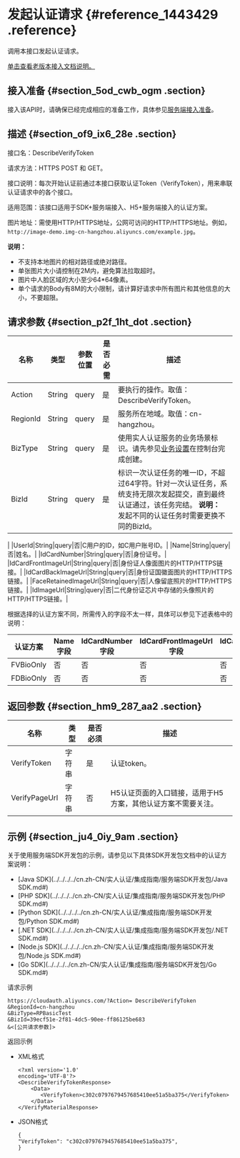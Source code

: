 # 发起认证请求 {#reference_1443429 .reference}

调用本接口发起认证请求。

[单击查看老版本接入文档说明。](../../../../cn.zh-CN/老系统文档说明/老版本接入文档说明.md#)

## 接入准备 {#section_5od_cwb_ogm .section}

接入该API时，请确保已经完成相应的准备工作，具体参见[服务端接入准备](cn.zh-CN/活体人脸验证/集成指南/服务端接入/服务端接入准备.md#)。

## 描述 {#section_of9_ix6_28e .section}

接口名：DescribeVerifyToken

请求方法：HTTPS POST 和 GET。

接口说明：每次开始认证前通过本接口获取认证Token（VerifyToken），用来串联认证请求中的各个接口。

适用范围：该接口适用于SDK+服务端接入、H5+服务端接入的认证方案。

图片地址：需使用HTTP/HTTPS地址，公网可访问的HTTP/HTTPS地址。例如，`http://image-demo.img-cn-hangzhou.aliyuncs.com/example.jpg`。

**说明：** 

-   不支持本地图片的相对路径或绝对路径。
-   单张图片大小请控制在2M内，避免算法拉取超时。
-   图片中人脸区域的大小至少64\*64像素。
-   单个请求的Body有8M的大小限制，请计算好请求中所有图片和其他信息的大小，不要超限。

## 请求参数 {#section_p2f_1ht_dot .section}

|名称|类型|参数位置|是否必需|描述|
|--|--|----|----|--|
|Action|String|query|是|要执行的操作。取值：DescribeVerifyToken。|
|RegionId|String|query|是|服务所在地域。取值：cn-hangzhou。|
|BizType|String|query|是|使用实人认证服务的业务场景标识。请先参见[业务设置](../../../../cn.zh-CN/快速入门/业务设置.md#)在控制台完成创建。|
|BizId|String|query|是|标识一次认证任务的唯一ID，不超过64字符。针对一次认证任务，系统支持无限次发起提交，直到最终认证通过，该任务完结。 **说明：** 发起不同的认证任务时需要更换不同的BizId。

 |
|UserId|String|query|否|C用户的ID，如C用户账号ID。|
|Name|String|query|否|姓名。|
|IdCardNumber|String|query|否|身份证号。|
|IdCardFrontImageUrl|String|query|否|身份证人像面图片的HTTP/HTTPS链接。|
|IdCardBackImageUrl|String|query|否|身份证国徽面图片的HTTP/HTTPS链接。|
|FaceRetainedImageUrl|String|query|否|人像留底照片的HTTP/HTTPS链接。|
|IdImageUrl|String|query|否|二代身份证芯片中存储的头像照片的HTTP/HTTPS链接。|

根据选择的认证方案不同，所需传入的字段不太一样，具体可以参见下述表格中的说明：

|认证方案|Name字段|IdCardNumber字段|IdCardFrontImageUrl字段|IdCardBackImageUrl字段|FaceRetainedImageUrl字段|IdImageUrl字段|
|----|------|--------------|---------------------|--------------------|----------------------|------------|
|FVBioOnly|否|否|否|否|是|否|
|FDBioOnly|否|否|否|否|否|否|

## 返回参数 {#section_hm9_287_aa2 .section}

|名称|类型|是否必须|描述|
|--|--|----|--|
|VerifyToken|字符串|是|认证token。|
|VerifyPageUrl|字符串|否|H5认证页面的入口链接，适用于H5方案，其他认证方案不需要关注。|

## 示例 {#section_ju4_0iy_9am .section}

关于使用服务端SDK开发包的示例，请参见以下具体SDK开发包文档中的认证方案说明：

-   [Java SDK](../../../../cn.zh-CN/实人认证/集成指南/服务端SDK开发包/Java SDK.md#)
-   [PHP SDK](../../../../cn.zh-CN/实人认证/集成指南/服务端SDK开发包/PHP SDK.md#)
-   [Python SDK](../../../../cn.zh-CN/实人认证/集成指南/服务端SDK开发包/Python SDK.md#)
-   [.NET SDK](../../../../cn.zh-CN/实人认证/集成指南/服务端SDK开发包/.NET SDK.md#)
-   [Node.js SDK](../../../../cn.zh-CN/实人认证/集成指南/服务端SDK开发包/Node.js SDK.md#)
-   [Go SDK](../../../../cn.zh-CN/实人认证/集成指南/服务端SDK开发包/Go SDK.md#)

请求示例

``` {#codeblock_het_dis_ls2}
https://cloudauth.aliyuncs.com/?Action= DescribeVerifyToken
&RegionId=cn-hangzhou
&BizType=RPBasicTest
&BizId=39ecf51e-2f81-4dc5-90ee-ff86125be683
&<[公共请求参数]>
```

返回示例

-   XML格式

    ``` {#codeblock_i51_3jd_jpk}
    <?xml version='1.0'
    encoding='UTF-8'?>
    <DescribeVerifyTokenResponse>
        <Data>
           <VerifyToken>c302c0797679457685410ee51a5ba375</VerifyToken>
        </Data>
    </VerifyMaterialResponse>
    ```

-   JSON格式

    ``` {#codeblock_efa_ove_tsa}
    {     
    "VerifyToken": "c302c0797679457685410ee51a5ba375",
    }
    ```


